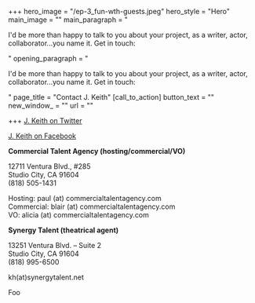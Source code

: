 +++
hero_image = "/ep-3_fun-wth-guests.jpeg"
hero_style = "Hero"
main_image = ""
main_paragraph = "<p>I'd be more than happy to talk to you about your project, as a writer, actor, collaborator...you name it. Get in touch:</p>"
opening_paragraph = "<p>I'd be more than happy to talk to you about your project, as a writer, actor, collaborator...you name it. Get in touch:</p>"
page_title = "Contact J. Keith"
[call_to_action]
button_text = ""
new_window_ = ""
url = ""

+++
[J. Keith on Twitter](http://twitter.com/@j_keith "J. Keith on Twitter")

[J. Keith on Facebook](http://www.facebook.com/jkeithdotnet "J. Keith on Facebook")

**Commercial Talent Agency (hosting/commercial/VO)**

12711 Ventura Blvd., #285  
Studio City, CA 91604  
(818) 505-1431

Hosting: paul (at) commercialtalentagency.com  
Commercial: blair (at) commercialtalentagency.com  
VO: alicia (at) commercialtalentagency.com

**Synergy Talent (theatrical agent)**

13251 Ventura Blvd. – Suite 2  
Studio City, CA 91604  
(818) 995-6500

kh(at)synergytalent.net

Foo
